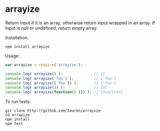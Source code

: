 arrayize
========

Return input if it is an array, otherwise return input wrapped in an array. If input is null or undefined, return empty array.

Installation:

```
npm install arrayize
```

Usage:

```javascript
var arrayize = require('arrayize');

console.log( arrayize() );              // []
console.log( arrayize('foo') );         // ['foo']
console.log( arrayize(['foo']) );       // ['foo']
console.log( arrayize(3) );             // [3]
console.log( arrayize(function() {}) ); // [function]
```

To run tests:

```
git clone http://github.com/tauren/arrayize
cd arrayize
npm install
npm test
```

